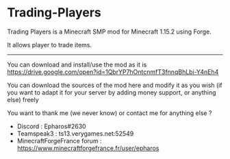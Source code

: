 # Trading-Players
Trading Players is a Minecraft SMP mod for Minecraft 1.15.2 using Forge.

It allows player to trade items.

------------------

You can download and install/use the mod as it is
  https://drive.google.com/open?id=1QbrYP7hOntcnmfT3fnnqBhLbi-Y4nEh4
  
You can download the sources of the mod here and modify it as you wish (if you want to adapt it for your server by adding money support, or anything else) freely

You want to thank me (we never know) or contact me for anything else ?
- Discord : Epharos#2630
- Teamspeak3 : ts13.verygames.net:52549
- MinecraftForgeFrance forum : https://www.minecraftforgefrance.fr/user/epharos
